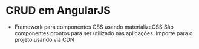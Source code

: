 # CRUD em AngularJS

* Framework para componentes CSS usando materializeCSS
Sâo componentes prontos para ser utilizado nas aplicações. 
Importe para o projeto usando via CDN 
